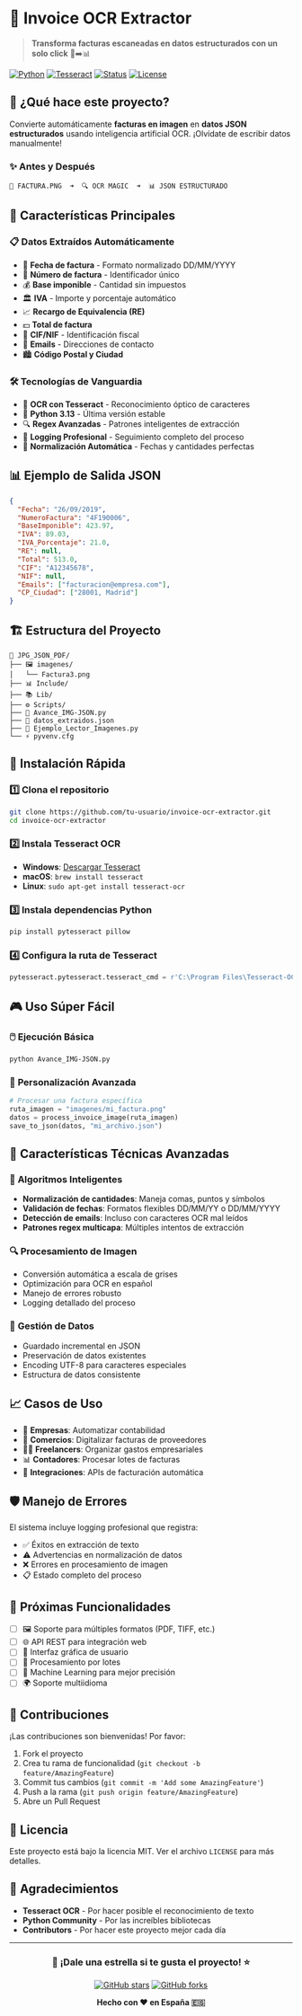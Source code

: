 # 🧾 Invoice OCR Extractor 

> **Transforma facturas escaneadas en datos estructurados con un solo click** 📸➡️📊

[![Python](https://img.shields.io/badge/Python-3.13-blue.svg)](https://python.org)
[![Tesseract](https://img.shields.io/badge/Tesseract-OCR-green.svg)](https://github.com/tesseract-ocr/tesseract)
[![Status](https://img.shields.io/badge/Status-Production%20Ready-brightgreen.svg)]()
[![License](https://img.shields.io/badge/License-MIT-yellow.svg)]()

## 🎯 **¿Qué hace este proyecto?**

Convierte automáticamente **facturas en imagen** en **datos JSON estructurados** usando inteligencia artificial OCR. ¡Olvídate de escribir datos manualmente!

### ✨ **Antes y Después**

```
📄 FACTURA.PNG  ➜  🔍 OCR MAGIC  ➜  📊 JSON ESTRUCTURADO
```

## 🚀 **Características Principales**

### 📋 **Datos Extraídos Automáticamente**
- 📅 **Fecha de factura** - Formato normalizado DD/MM/YYYY
- 🔢 **Número de factura** - Identificador único
- 💰 **Base imponible** - Cantidad sin impuestos
- 🏛️ **IVA** - Importe y porcentaje automático
- 📈 **Recargo de Equivalencia (RE)** 
- 💵 **Total de factura**
- 🏢 **CIF/NIF** - Identificación fiscal
- 📧 **Emails** - Direcciones de contacto
- 🏙️ **Código Postal y Ciudad**

### 🛠️ **Tecnologías de Vanguardia**
- 🤖 **OCR con Tesseract** - Reconocimiento óptico de caracteres
- 🐍 **Python 3.13** - Última versión estable
- 🔍 **Regex Avanzadas** - Patrones inteligentes de extracción
- 📝 **Logging Profesional** - Seguimiento completo del proceso
- 🎨 **Normalización Automática** - Fechas y cantidades perfectas

## 📊 **Ejemplo de Salida JSON**

```json
{
  "Fecha": "26/09/2019",
  "NumeroFactura": "4F190006", 
  "BaseImponible": 423.97,
  "IVA": 89.03,
  "IVA_Porcentaje": 21.0,
  "RE": null,
  "Total": 513.0,
  "CIF": "A12345678",
  "NIF": null,
  "Emails": ["facturacion@empresa.com"],
  "CP_Ciudad": ["28001, Madrid"]
}
```

## 🏗️ **Estructura del Proyecto**

```
📁 JPG_JSON_PDF/
├── 🖼️ imagenes/
│   └── Factura3.png
├── 📊 Include/
├── 📚 Lib/
├── ⚙️ Scripts/
├── 🎯 Avance_IMG-JSON.py
├── 📄 datos_extraidos.json
├── 📝 Ejemplo_Lector_Imagenes.py
└── ⚡ pyvenv.cfg
```

## 🚀 **Instalación Rápida**

### 1️⃣ **Clona el repositorio**
```bash
git clone https://github.com/tu-usuario/invoice-ocr-extractor.git
cd invoice-ocr-extractor
```

### 2️⃣ **Instala Tesseract OCR**
- **Windows**: [Descargar Tesseract](https://github.com/UB-Mannheim/tesseract/wiki)
- **macOS**: `brew install tesseract`
- **Linux**: `sudo apt-get install tesseract-ocr`

### 3️⃣ **Instala dependencias Python**
```bash
pip install pytesseract pillow
```

### 4️⃣ **Configura la ruta de Tesseract**
```python
pytesseract.pytesseract.tesseract_cmd = r'C:\Program Files\Tesseract-OCR\tesseract.exe'
```

## 🎮 **Uso Súper Fácil**

### 🖱️ **Ejecución Básica**
```bash
python Avance_IMG-JSON.py
```

### 🔧 **Personalización Avanzada**
```python
# Procesar una factura específica
ruta_imagen = "imagenes/mi_factura.png"
datos = process_invoice_image(ruta_imagen)
save_to_json(datos, "mi_archivo.json")
```

## 🎨 **Características Técnicas Avanzadas**

### 🧠 **Algoritmos Inteligentes**
- **Normalización de cantidades**: Maneja comas, puntos y símbolos
- **Validación de fechas**: Formatos flexibles DD/MM/YY o DD/MM/YYYY  
- **Detección de emails**: Incluso con caracteres OCR mal leídos
- **Patrones regex multicapa**: Múltiples intentos de extracción

### 🔍 **Procesamiento de Imagen**
- Conversión automática a escala de grises
- Optimización para OCR en español
- Manejo de errores robusto
- Logging detallado del proceso

### 💾 **Gestión de Datos**
- Guardado incremental en JSON
- Preservación de datos existentes
- Encoding UTF-8 para caracteres especiales
- Estructura de datos consistente

## 📈 **Casos de Uso**

- 🏢 **Empresas**: Automatizar contabilidad
- 🏪 **Comercios**: Digitalizar facturas de proveedores  
- 👨‍💼 **Freelancers**: Organizar gastos empresariales
- 📊 **Contadores**: Procesar lotes de facturas
- 🤖 **Integraciones**: APIs de facturación automática

## 🛡️ **Manejo de Errores**

El sistema incluye logging profesional que registra:
- ✅ Éxitos en extracción de texto
- ⚠️ Advertencias en normalización de datos
- ❌ Errores en procesamiento de imagen
- 📋 Estado completo del proceso

## 🎯 **Próximas Funcionalidades**

- [ ] 🖼️ Soporte para múltiples formatos (PDF, TIFF, etc.)
- [ ] 🌐 API REST para integración web
- [ ] 📱 Interfaz gráfica de usuario
- [ ] 🔄 Procesamiento por lotes
- [ ] 🎯 Machine Learning para mejor precisión
- [ ] 🌍 Soporte multiidioma

## 🤝 **Contribuciones**

¡Las contribuciones son bienvenidas! Por favor:

1. Fork el proyecto
2. Crea tu rama de funcionalidad (`git checkout -b feature/AmazingFeature`)
3. Commit tus cambios (`git commit -m 'Add some AmazingFeature'`)
4. Push a la rama (`git push origin feature/AmazingFeature`)
5. Abre un Pull Request

## 📄 **Licencia**

Este proyecto está bajo la licencia MIT. Ver el archivo `LICENSE` para más detalles.

## 🙏 **Agradecimientos**

- **Tesseract OCR** - Por hacer posible el reconocimiento de texto
- **Python Community** - Por las increíbles bibliotecas
- **Contributors** - Por hacer este proyecto mejor cada día

---

<div align="center">

### 🌟 **¡Dale una estrella si te gusta el proyecto!** ⭐

[![GitHub stars](https://img.shields.io/github/stars/tu-usuario/invoice-ocr-extractor.svg?style=social&label=Star)](https://github.com/tu-usuario/invoice-ocr-extractor)
[![GitHub forks](https://img.shields.io/github/forks/tu-usuario/invoice-ocr-extractor.svg?style=social&label=Fork)](https://github.com/tu-usuario/invoice-ocr-extractor/fork)

**Hecho con ❤️ en España 🇪🇸**

</div>
